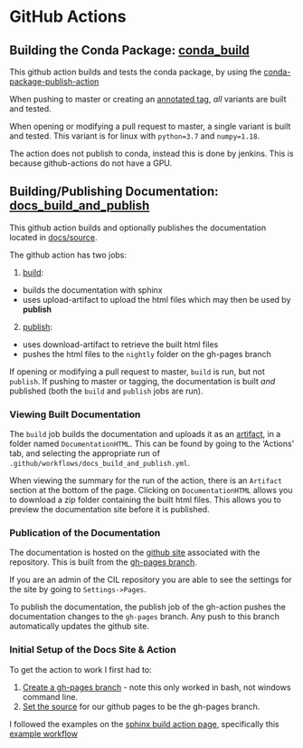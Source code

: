 # GitHub Actions

## Building the Conda Package: [conda_build](https://github.com/TomographicImaging/CIL/blob/master/.github/workflows/conda_build.yml)
This github action builds and tests the conda package, by using the [conda-package-publish-action](https://github.com/paskino/conda-package-publish-action)

When pushing to master or creating an [annotated tag](https://git-scm.com/book/en/v2/Git-Basics-Tagging), *all* variants are built and tested.

When opening or modifying a pull request to master, a single variant is built and tested. This variant is for linux with `python=3.7` and `numpy=1.18`.

The action does not publish to conda, instead this is done by jenkins. This is because github-actions do not have a GPU.

## Building/Publishing Documentation: [docs_build_and_publish](https://github.com/TomographicImaging/CIL/blob/master/.github/workflows/docs_build_and_publish.yml)

This github action builds and optionally publishes the documentation located in [docs/source](https://github.com/TomographicImaging/CIL/tree/master/docs/source). 

The github action has two jobs:
1. [build](https://github.com/TomographicImaging/CIL/blob/master/.github/workflows/docs_build_and_publish.yml#L12): 
-  builds the documentation with sphinx
-  uses upload-artifact to upload the html files which may then be used by **publish**

2. [publish](https://github.com/TomographicImaging/CIL/blob/master/.github/workflows/docs_build_and_publish.yml#L40):
-  uses download-artifact to retrieve the built html files
-  pushes the html files to the `nightly` folder on the gh-pages branch

If opening or modifying a pull request to master, `build` is run, but not `publish`.
If pushing to master or tagging, the documentation is built *and* published (both the `build` and `publish` jobs are run).

### Viewing Built Documentation
The `build` job builds the documentation and uploads it as an [artifact](https://github.com/TomographicImaging/CIL/blob/master/.github/workflows/docs_build_and_publish.yml#L36),
in a folder named `DocumentationHTML`.
This can be found by going to the ‘Actions’ tab, and selecting the appropriate run of `.github/workflows/docs_build_and_publish.yml`.

When viewing the summary for the run of the action, there is an `Artifact` section at the bottom of the page.
Clicking on `DocumentationHTML` allows you to download a zip folder containing the built html files. This allows you to preview the documentation site before it is published.

### Publication of the Documentation
The documentation is hosted on the [github site](https://tomographicimaging.github.io/CIL/) associated with the repository.
This is built from the [gh-pages branch](https://github.com/TomographicImaging/CIL/tree/gh-pages). 

If you are an admin of the CIL repository you are able to see the settings for the site by going to `Settings->Pages`.

To publish the documentation, the publish job of the gh-action pushes the documentation changes to the `gh-pages` branch.
Any push to this branch automatically updates the github site.


### Initial Setup of the Docs Site & Action
To get the action to work I first had to:
1. [Create a gh-pages branch](https://gist.github.com/ramnathv/2227408) - note this only worked in bash, not windows command line.
2. [Set the source](https://github.com/TomographicImaging/CIL/settings/pages) for our github pages to be the gh-pages branch.

I followed the examples on the [sphinx build action page](https://github.com/marketplace/actions/sphinx-build), specifically this [example workflow](https://github.com/ammaraskar/sphinx-action-test/blob/master/.github/workflows/default.yml)

